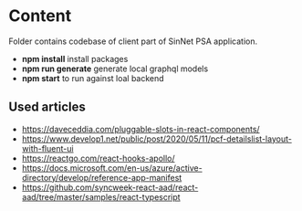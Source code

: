 # Content
Folder contains codebase of client part of SinNet PSA application.

- **npm install** install packages
- **npm run generate** generate local graphql models
- **npm start** to run against loal backend

## Used articles
* https://daveceddia.com/pluggable-slots-in-react-components/
* https://www.develop1.net/public/post/2020/05/11/pcf-detailslist-layout-with-fluent-ui
* https://reactgo.com/react-hooks-apollo/
* https://docs.microsoft.com/en-us/azure/active-directory/develop/reference-app-manifest
* https://github.com/syncweek-react-aad/react-aad/tree/master/samples/react-typescript
